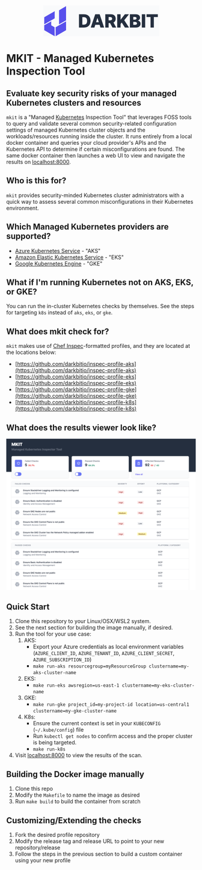 <p align="center">
  <img src="./images/logo.png">
</p>

# MKIT - Managed Kubernetes Inspection Tool

## Evaluate key security risks of your managed Kubernetes clusters and resources

`mkit` is a "Managed [Kubernetes](https://kubernetes.io) Inspection Tool" that leverages FOSS tools to query and validate several common security-related configuration settings of managed Kubernetes cluster objects and the workloads/resources running inside the cluster.  It runs entirely from a local docker container and queries your cloud provider's APIs and the Kubernetes API to determine if certain misconfigurations are found.  The same docker container then launches a web UI to view and navigate the results on [localhost:8000](http://localhost:8000).

## Who is this for?

`mkit` provides security-minded Kubernetes cluster administrators with a quick way to assess several common misconfigurations in their Kubernetes environment.

## Which Managed Kubernetes providers are supported?

* [Azure Kubernetes Service](https://docs.microsoft.com/en-us/azure/aks/) - "AKS"
* [Amazon Elastic Kubernetes Service](https://aws.amazon.com/eks/) - "EKS"
* [Google Kubernetes Engine](https://cloud.google.com/kubernetes-engine) - "GKE"

## What if I'm running Kubernetes not on AKS, EKS, or GKE?

You can run the in-cluster Kubernetes checks by themselves.  See the steps for targeting `k8s` instead of `aks`, `eks`, or `gke`.

## What does mkit check for?

`mkit` makes use of [Chef Inspec](https://inspec.io)-formatted profiles, and they are located at the locations below:

* [https://github.com/darkbitio/inspec-profile-aks](https://github.com/darkbitio/inspec-profile-aks)
* [https://github.com/darkbitio/inspec-profile-eks](https://github.com/darkbitio/inspec-profile-eks)
* [https://github.com/darkbitio/inspec-profile-gke](https://github.com/darkbitio/inspec-profile-gke)
* [https://github.com/darkbitio/inspec-profile-k8s](https://github.com/darkbitio/inspec-profile-k8s)

## What does the results viewer look like?

<p align="center">
  <img src="./images/results1.png">
</p>

## Quick Start

1. Clone this repository to your Linux/OSX/WSL2 system.
2. See the next section for building the image manually, if desired.
3. Run the tool for your use case:
    1. AKS:
        * Export your Azure credentials as local environment variables (`AZURE_CLIENT_ID`, `AZURE_TENANT_ID`, `AZURE_CLIENT_SECRET`, `AZURE_SUBSCRIPTION_ID`)
        * `make run-aks resourcegroup=myResourceGroup clustername=my-aks-cluster-name`
    1. EKS:
        * `make run-eks awsregion=us-east-1 clustername=my-eks-cluster-name`
    1. GKE:
        * `make run-gke project_id=my-project-id location=us-central1 clustername=my-gke-cluster-name`
    1. K8s:
        * Ensure the current context is set in your `KUBECONFIG` (`~/.kube/config`) file
        * Run `kubectl get nodes` to confirm access and the proper cluster is being targeted.
        * `make run-k8s`
4. Visit [localhost:8000](http://localhost:8000) to view the results of the scan.

## Building the Docker image manually

1. Clone this repo
2. Modify the `Makefile` to name the image as desired
3. Run `make build` to build the container from scratch

## Customizing/Extending the checks

1. Fork the desired profile repository
2. Modify the release tag and release URL to point to your new repository/release
3. Follow the steps in the previous section to build a custom container using your new profile
